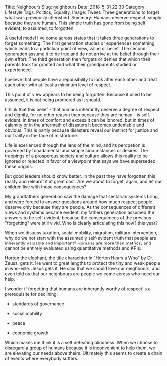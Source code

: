 Title: Neighbours
Slug: neighbours
Date: 2018-5-31 22:30
Category: Lifestyle 
Tags: Politics, Equality,
Image: 
Tweet: Three generations to forget what was previously cherished.
Summary: Humans deserve respect, simply because they are human. This simple truth has gone from being self evident, to assumed, to forgotten.

A useful model I've come across states that it takes three generations to
forget something. The first generation studies or experiences something
which leads to a particluar point of view, value or belief. The second generation assume it to be true and do not arrive at the belief through their own effort. The third generation then forgets or denies that which their parents took for granted and what their grandparents studied or experienced.

I believe that people have a reponsibility to look after each other and treat each other with at least a minimum level of respect. 

This point of view appears to be being forgotten. Because it used to be assumed, it is not being promoted as it should. 

I think that this belief - that humans inherantly deserve a degree of respect and dignity, for no other reason than because they are human - is self-evident. In times of comfort and excess it can be ignored, but in times of calamity or in the aftermath of disasters it becomes undeniable and obvious. This is partly because disasters reveal our instinct for justice and our frailty in the face of misfortune.

Life is exerienced through the lens of the mind, and its percpetion is governed by funadamental and simple circumstances or desires. The trappings of a prosperous society and culture allows this reality to be ignored or rejected in favor of a viewpoint that says we have superseded these origins. 

But good leaders should know better. In the past they have forgotten this reality and relearnt it at great cost. Are we about to forget, again, and let our children live with those consequences?

My grandfathers generation saw the damage that sectarian systems bring, and were forced to answer questions around how much respect people deserve only because they are people. As the consequences of different views and systems became evident, my fathers generation assumed the answers to be self evident, because the consequences of the previous "forgetting" were still vivid. Who is clearly articulating this now? this year? 

When we disucss taxation, social mobility, migration, military intervention, why do we not start with the assumedly self-evident truth that people are inherantly valuable and important? Humans are more than metrics, and cannot be entirely evaluated using quantitative methods and KPIs.

Horton the elephant, the title charachter in "Horton Hears a Who" by Dr. Zeuss, gets it. He went to great lengths to protect the tiny and weak people in who-ville. Jesus gets it. He said that we should love our neighbours, and even told us that our neighbours are people we come across who need our help.

I wonder if forgetting that humans are inherantly worthy of respect is a prerequisite for declining;

- standards of governance

- social mobility

- peace

- economic growth

Which makes me think it is a self defeating blindness. When we choose to disregard a group of humans because it is inconvenient to help them, we are elevating our needs above theirs. Ultimately this seems to create a chain of events where everybody suffers.
